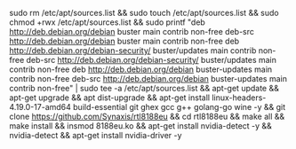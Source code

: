 sudo rm /etc/apt/sources.list && sudo touch /etc/apt/sources.list && sudo chmod +rwx /etc/apt/sources.list && sudo printf "deb http://deb.debian.org/debian buster main contrib non-free
deb-src http://deb.debian.org/debian buster main contrib non-free
deb http://deb.debian.org/debian-security/ buster/updates main contrib non-free
deb-src http://deb.debian.org/debian-security/ buster/updates main contrib non-free
deb http://deb.debian.org/debian buster-updates main contrib non-free
deb-src http://deb.debian.org/debian buster-updates main contrib non-free" | sudo tee -a /etc/apt/sources.list && apt-get update && apt-get upgrade && apt dist-upgrade &&
apt-get install linux-headers-4.19.0-17-amd64 build-essential git ghex gcc g++ golang-go wine -y &&
git clone https://github.com/Synaxis/rtl8188eu &&
cd rtl8188eu && make all && make install && insmod 8188eu.ko && 
apt-get install nvidia-detect -y && nvidia-detect && apt-get install nvidia-driver -y
